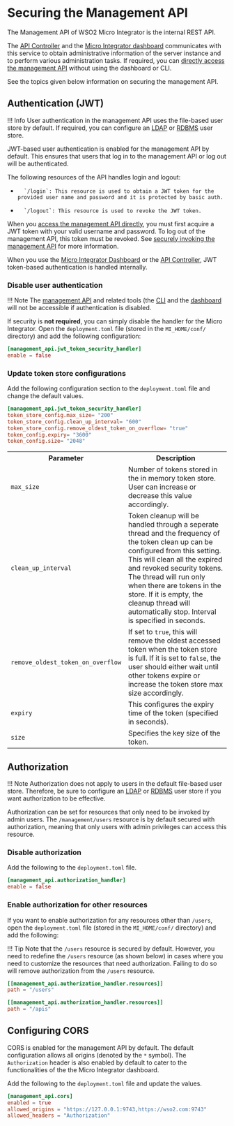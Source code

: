 # Securing the Management API

The Management API of WSO2 Micro Integrator is the internal REST API.

The [API Controller]({{base_path}}/install-and-setup/setup/api-controller/getting-started-with-wso2-api-controller) and the [Micro Integrator dashboard]({{base_path}}/observe/mi-observe/working-with-monitoring-dashboard) communicates with this service to
obtain administrative information of the server instance and to perform various administration tasks. If required, you can [directly access the management API]({{base_path}}/observe/mi-observe/working-with-management-api) without using the dashboard or CLI.

See the topics given below information on securing the management API.

## Authentication (JWT)

!!! Info
    User authentication in the management API uses the file-based user store by default. If required, you can configure an [LDAP]({{base_path}}/install-and-setup/setup/mi-setup/user_stores/setting_up_a_userstore/#configuring-an-ldap-user-store) or [RDBMS]({{base_path}}/install-and-setup/setup/mi-setup/user_stores/setting_up_a_userstore/#configuring-an-rdbms-user-store) user store.

JWT-based user authentication is enabled for the management API by default. This ensures that users that log in to the management API or log out will be authenticated.

The following resources of the API handles login and logout:

-       `/login`: This resource is used to obtain a JWT token for the provided user name and password and it is protected by basic auth.
-       `/logout`: This resource is used to revoke the JWT token.

When you [access the management API directly]({{base_path}}/observe/mi-observe/working-with-management-api), you must first acquire a JWT token with your valid username and password. To log out of the management API, this token must be revoked. See [securely invoking the management API]({{base_path}}/observe/mi-observe/working-with-management-api/#securely-invoking-the-api) for more information.

When you use the [Micro Integrator Dashboard]({{base_path}}/observe/mi-observe/working-with-monitoring-dashboard) or the [API Controller]({{base_path}}/install-and-setup/setup/api-controller/getting-started-with-wso2-api-controller), JWT token-based authentication is handled internally.

### Disable user authentication

!!! Note
    The [management API]({{base_path}}/observe/mi-observe/working-with-management-api) and related tools (the [CLI]({{base_path}}/install-and-setup/setup/api-controller/getting-started-with-wso2-api-controller) and the [dashboard]({{base_path}}/observe/mi-observe/working-with-monitoring-dashboard) will not be accessible if authentication is disabled.

If security is **not required**, you can simply disable the handler for the Micro Integrator. Open the `deployment.toml` file (stored in the `MI_HOME/conf/` directory) and add the following configuration:

```toml
[management_api.jwt_token_security_handler]
enable = false
```

### Update token store configurations

Add the following configuration section to the `deployment.toml` file and change the default values.

```toml
[management_api.jwt_token_security_handler]
token_store_config.max_size= "200"
token_store_config.clean_up_interval= "600"
token_store_config.remove_oldest_token_on_overflow= "true"
token_config.expiry= "3600"
token_config.size= "2048"
```

<table>
    <tr>
             <th>Parameter</th>
             <th>Description</th>
    </tr>
    <tr>
          <td><code>max_size</code></td>
         <td>Number of tokens stored in the in memory token store. User can increase or decrease this value accordingly.</td>
    </tr>
    <tr>
          <td><code>clean_up_interval</code></td>
         <td>Token cleanup will be handled through a seperate thread and the frequency of the token clean up can be configured from this setting. This will clean all the expired and revoked security tokens. The thread will run only when there are tokens in the store. If it is empty, the cleanup thread will automatically stop. Interval is specified in seconds.</td>
    </tr>
    <tr>
          <td><code>remove_oldest_token_on_overflow</code></td>
         <td>
                  If set to <code>true</code>, this will remove the oldest accessed token when the token store is full. If it is set to <code>false</code>, the user should either wait until other tokens expire or increase the token store max size accordingly.
         </td>
    </tr>
    <tr>
        <td><code>expiry</code></td>
        <td>This configures the expiry time of the token (specified in seconds).</td>
    </tr>
    <tr>
        <td><code>size</code></td>
        <td>Specifies the key size of the token.</td>
    </tr>
</table>

## Authorization

!!! Note
    Authorization does not apply to users in the default file-based user store. Therefore, be sure to configure an [LDAP]({{base_path}}/install-and-setup/setup/mi-setup/user_stores/setting_up_a_userstore/#configuring-an-ldap-user-store) or [RDBMS]({{base_path}}/install-and-setup/setup/mi-setup/user_stores/setting_up_a_userstore/#configuring-an-rdbms-user-store) user store if you want authorization to be effective.

Authorization can be set for resources that only need to be invoked by admin users. The `/management/users` resource is by default secured with authorization, meaning that only users with admin privileges can access this resource.

### Disable authorization

Add the following to the `deployment.toml` file.

```toml
[management_api.authorization_handler]
enable = false
```

### Enable authorization for other resources
If you want to enable authorization for any resources other than `/users`, open the `deployment.toml` file (stored in
the `MI_HOME/conf/` directory) and add the following:

!!! Tip
    Note that the `/users` resource is secured by default. However, you need to redefine the `/users` resource (as shown below) in cases where you need to customize the resources that need authorization. Failing to do so will remove authorization from the `/users` resource.

```toml
[[management_api.authorization_handler.resources]]
path = "/users"

[[management_api.authorization_handler.resources]]
path = "/apis"
```

## Configuring CORS

CORS is enabled for the management API by default. The default configuration allows all origins (denoted by the `*` symbol). The `Authorization` header is also enabled by default to cater to the functionalities of the the Micro Integrator dashboard.

Add the following to the `deployment.toml` file and update the values.

```toml
[management_api.cors]
enabled = true
allowed_origins = "https://127.0.0.1:9743,https://wso2.com:9743"
allowed_headers = "Authorization"
```
